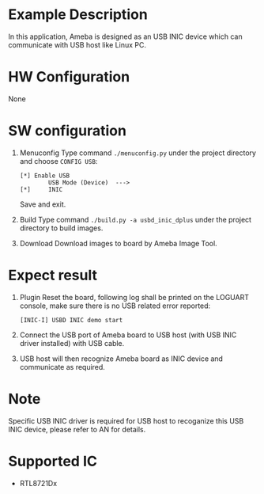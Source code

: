 # Example Description

In this application, Ameba is designed as an USB INIC device which can communicate with USB host like Linux PC.

# HW Configuration

None

# SW configuration

1. Menuconfig
	Type command `./menuconfig.py` under the project directory and choose `CONFIG USB`:
	```
	[*] Enable USB
			USB Mode (Device)  --->
	[*] 	INIC
	```
	Save and exit.

2. Build
	Type command `./build.py -a usbd_inic_dplus` under the project directory to build images.

3. Download
	Download images to board by Ameba Image Tool.

# Expect result

1. Plugin Reset the board, following log shall be printed on the LOGUART console, make sure there is no USB related error reported:
	```
	[INIC-I] USBD INIC demo start
	```

2. Connect the USB port of Ameba board to USB host (with USB INIC driver installed) with USB cable.

3. USB host will then recognize Ameba board as INIC device and communicate as required.

# Note

Specific USB INIC driver is required for USB host to recoganize this USB INIC device, please refer to AN for details.

# Supported IC

- RTL8721Dx
